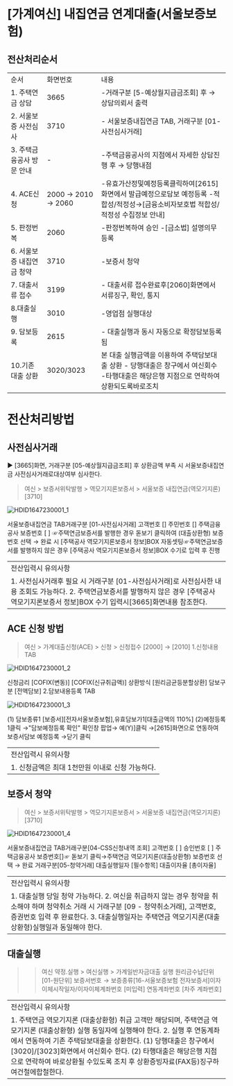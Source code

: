 # [가계여신] 내집연금 연계대출(서울보증보험)
## 전산처리순서

<table><tbody><tr>
<td>
순서</td>
<td>
화면번호</td>
<td>
내용</td></tr><tr>
<td>
1. 주택연금 상담</td>
<td>
3665</td>
<td>
-거래구분 [5-예상월지급금조회] 후 → 상담의뢰서 출력</td></tr><tr>
<td>
2. 서울보증 사전심사</td>
<td>
3710</td>
<td>
- 서울보증내집연금 TAB, 거래구분 [01-사전심사거래]</td></tr><tr>
<td>
3. 주택금융공사 방문 안내</td>
<td>
-</td>
<td>
-주택금융공사의 지점에서 자세한 상담진행 후 → 당행내점</td></tr><tr>
<td>
4. ACE신청</td>
<td>
2000 → 2010 → 2060</td>
<td>-유효가산정및예정등록클릭하여[2615]화면에서 발급예정으로담보 예정등록
-적합성/적정성→[금융소비자보호법 적합성/적정성 수집정보 안내]</td></tr><tr>
<td>
5. 판정번복</td>
<td>
2060</td>
<td>-판정번복하여 승인
-[금소법] 설명의무등록</td></tr><tr>
<td>
6. 서울보증 내집연금 청약</td>
<td>
3710</td>
<td>
-보증서 청약</td></tr><tr>
<td>
7. 대출서류 접수</td>
<td>
3199</td>
<td>
- 대출서류 접수완료후[2060]화면에서 서류징구, 확인, 통지</td></tr><tr>
<td>
8.대출실행</td>
<td>
3010</td>
<td>
-영업점 실행대상</td></tr><tr>
<td>
9. 담보등록</td>
<td>
2615</td>
<td>
- 대출실행과 동시 자동으로 확정담보등록 됨</td></tr><tr>
<td>
10.기존대출 상환</td>
<td>
3020/3023</td>
<td>본 대출 실행금액을 이용하여 주택담보대출 상환
- 당행대출은 창구에서 여신회수
-타행대출은 해당은행 지점으로 연락하여 상환되도록바로조치</td></tr></tbody>
</table>


# 전산처리방법
## 사전심사거래
▶ [3665]화면, 거래구분 [05-예상월지급금조회] 후 상환금액 부족 시 서울보증내집연금
사전심사거래로대상여부
심사한다.
> 여신 > 보증서위탁발행 > 역모기지론보증서 > 서울보증 내집연금(역모기지론) [3710]

![HDID1647230001_1](HDID1647230001_1.jpg)

서울보증내집연금 TAB거래구분 [01-사전심사거래]
고객번호 []
주민번호 []
주택금융공사 보증번호 [ ]
☞주택연금보증서를 발행한 경우 돋보기 클릭하여 (대출상환형) 보증번호 선택 → 완료 시
[주택공사 역모기지론보증서 정보]BOX 자동셋팅☞주택연금보증서를 발행하지 않은 경우 [주택공사 역모기지론보증서 정보]BOX 수기로 입력 후 진행

<table><tbody><tr>
<td>
전산입력시 유의사항</td></tr><tr>
<td>1. 사전심사거래후 필요 시 거래구분 [01-사전심사거래]로 사전심사한 내용 조회도 가능하다.
2. 주택연금보증서를 발행하지 않은 경우 [주택공사 역모기지론보증서 정보]BOX 수기 입력시[3665]화면내용 참조한다.</td></tr></tbody>
</table>


## ACE 신청 방법
> 여신 > 가계대출신청(ACE) > 신청 > 신청접수 [2000] → [2010]
1.신청내용
TAB

![HDID1647230001_2](HDID1647230001_2.jpg)

신청금리 [COFIX(변동)] [COFIX(신규취급액)]
상환방식 [원리금균등분할상환]
담보구분 [전액담보]
2.담보내용등록
TAB

![HDID1647230001_3](HDID1647230001_3.jpg)

(1) 담보종류1 [보증서][전자서울보증보험],유효담보가1[대출금액의 110%]
(2)예정등록1클릭 →"담보예정등록 확인" 확인창 팝업→ 예(Y)]클릭 →[2615]화면으로 연동하여 보증서담보
예정등록
→닫기
클릭

<table><tbody><tr>
<td>
전산입력시 유의사항</td></tr><tr>
<td>
1. 신청금액은 최대 1천만원 이내로 신청 가능하다.</td></tr></tbody>
</table>


## 보증서 청약
> 여신 > 보증서위탁발행 > 역모기지론보증서 > 서울보증 내집연금(역모기지론) [3710]

![HDID1647230001_4](HDID1647230001_4.jpg)

서울보증내집연금
TAB거래구분[04-CSS신청내역 조회]
고객번호 [ ]
승인번호 [ ]
주택금융공사 보증번호[]☞ 돋보기 클릭→주택연금 역모기지론(대출상환형) 보증번호 선택 → 완료
거래구분[05-청약거래]
대출실행일자 [필수항목]
대출이자율 [총이자율]

<table><tbody><tr>
<td>
전산입력시 유의사항</td></tr><tr>
<td>1. 대출실행 당일 청약 가능하다.
2. 여신을 취급하지 않는 경우 청약을 취소해야 하며 청약취소 거래 시 거래구분 [09 - 청약취소거래], 고객번호, 증권번호 입력 후 완료한다.
3. 대출실행일자는 주택연금 역모기지론(대출상환형)실행일과 동일해야 한다.</td></tr></tbody>
</table>


## 대출실행
> > 여신
> 약정.실행 > 여신실행 > 가계일반자금대출 실행
원리금수납단위 [01-원단위]
보증서번호 → 보증종류[16-서울보증보험 전자보증서]이자이체시작일자/이자이체계좌번호 [미입력]
연동계좌번호 [차주 계좌번호]

<table><tbody><tr>
<td>
전산입력시 유의사항</td></tr><tr>
<td>1. 주택연금 역모기지론 (대출상환형) 취급 고객만 해당되며, 주택연금 역모기지론 (대출상환형) 실행 동일자에 실행해야 한다.
2. 실행 후 연동계좌에서 연동하여 기존 주택담보대출을 상환한다.
(1) 당행대출은 창구에서 [3020]/[3023]화면에서 여신회수 한다.
(2) 타행대출은 해당은행 지점으로 연락하여 바로상환될 수있도록 조치 후 상환증빙자료(FAX등)징구하여건철에합철한다.</td></tr></tbody>
</table>


